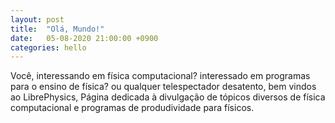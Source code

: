 ```yaml
---
layout: post
title:  "Olá, Mundo!"
date:   05-08-2020 21:00:00 +0900
categories: hello
---
```

Você, interessando em física computacional? interessado em programas para o ensino de física? ou qualquer telespectador desatento, bem vindos ao LibrePhysics, Página dedicada à divulgação de tópicos diversos de física computacional e programas de produdividade para físicos. 

